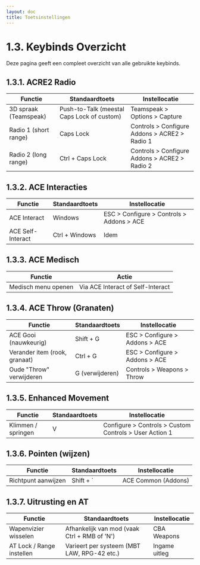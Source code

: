 ```yaml
---
layout: doc
title: Toetsinstellingen
---
```


# 1.3. Keybinds Overzicht

Deze pagina geeft een compleet overzicht van alle gebruikte keybinds.

## 1.3.1. ACRE2 Radio

| Functie                    | Standaardtoets         | Instellocatie                                    |
|---------------------------|------------------------|--------------------------------------------------|
| 3D spraak (Teamspeak)     | Push-to-Talk (meestal Caps Lock of custom) | Teamspeak > Options > Capture                   |
| Radio 1 (short range)     | Caps Lock              | Controls > Configure Addons > ACRE2 > Radio 1   |
| Radio 2 (long range)      | Ctrl + Caps Lock       | Controls > Configure Addons > ACRE2 > Radio 2   |

## 1.3.2. ACE Interacties

| Functie                      | Standaardtoets         | Instellocatie                             |
|-----------------------------|------------------------|-------------------------------------------|
| ACE Interact                | Windows                | ESC > Configure > Controls > Addons > ACE |
| ACE Self-Interact           | Ctrl + Windows         | Idem                                     |

## 1.3.3. ACE Medisch

| Functie                         | Actie                                          |
|--------------------------------|------------------------------------------------|
| Medisch menu openen            | Via ACE Interact of Self-Interact             |

## 1.3.4. ACE Throw (Granaten)

| Functie                         | Standaardtoets        | Instellocatie                               |
|--------------------------------|-----------------------|---------------------------------------------|
| ACE Gooi (nauwkeurig)          | Shift + G             | ESC > Configure > Addons > ACE              |
| Verander item (rook, granaat)  | Ctrl + G              | ESC > Configure > Addons > ACE              |
| Oude "Throw" verwijderen       | G (verwijderen)       | Controls > Weapons > Throw                  |

## 1.3.5. Enhanced Movement

| Functie                 | Standaardtoets | Instellocatie                            |
|------------------------|----------------|------------------------------------------|
| Klimmen / springen     | V              | Configure > Controls > Custom Controls > User Action 1 |

## 1.3.6. Pointen (wijzen)

| Functie                 | Standaardtoets | Instellocatie           |
|------------------------|----------------|--------------------------|
| Richtpunt aanwijzen    | Shift + `      | ACE Common (Addons)      |

## 1.3.7. Uitrusting en AT

| Functie                           | Standaardtoets | Instellocatie               |
|----------------------------------|----------------|------------------------------|
| Wapenvizier wisselen             | Afhankelijk van mod (vaak Ctrl + RMB of 'N') | CBA Weapons |
| AT Lock / Range instellen        | Varieert per systeem (MBT LAW, RPG-42 etc.) | Ingame uitleg